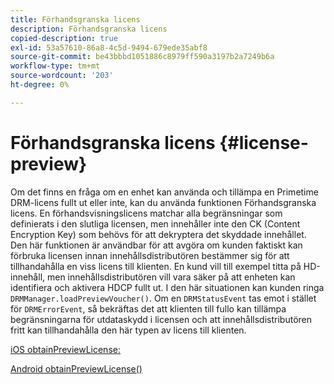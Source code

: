 ```yaml
---
title: Förhandsgranska licens
description: Förhandsgranska licens
copied-description: true
exl-id: 53a57610-86a8-4c5d-9494-679ede35abf8
source-git-commit: be43bbbd1051886c8979ff590a3197b2a7249b6a
workflow-type: tm+mt
source-wordcount: '203'
ht-degree: 0%

---
```


# Förhandsgranska licens {#license-preview}

Om det finns en fråga om en enhet kan använda och tillämpa en Primetime DRM-licens fullt ut eller inte, kan du använda funktionen Förhandsgranska licens. En förhandsvisningslicens matchar alla begränsningar som definierats i den slutliga licensen, men innehåller inte den CK (Content Encryption Key) som behövs för att dekryptera det skyddade innehållet. Den här funktionen är användbar för att avgöra om kunden faktiskt kan förbruka licensen innan innehållsdistributören bestämmer sig för att tillhandahålla en viss licens till klienten. En kund vill till exempel titta på HD-innehåll, men innehållsdistributören vill vara säker på att enheten kan identifiera och aktivera HDCP fullt ut. I den här situationen kan kunden ringa `DRMManager.loadPreviewVoucher()`. Om en `DRMStatusEvent` tas emot i stället för `DRMErrorEvent`, så bekräftas det att klienten till fullo kan tillämpa begränsningarna för utdataskydd i licensen och att innehållsdistributören fritt kan tillhandahålla den här typen av licens till klienten.

[iOS obtainPreviewLicense:](https://help.adobe.com/en_US/primetime/api/drm-apis/client/ios/interface_d_r_m_manager.html#a3baac603bdd8826624dbe97f9faaba10)

[Android obtainPreviewLicense()](https://help.adobe.com/en_US/primetime/api/drm-apis/client/android/com/adobe/ave/drm/DRMManager.html#acquirePreviewLicense(com.adobe.ave.drm.DRMMetadata,%20com.adobe.ave.drm.DRMOperationErrorCallback,%20com.adobe.ave.drm.DRMLicenseAcquiredCallback))
